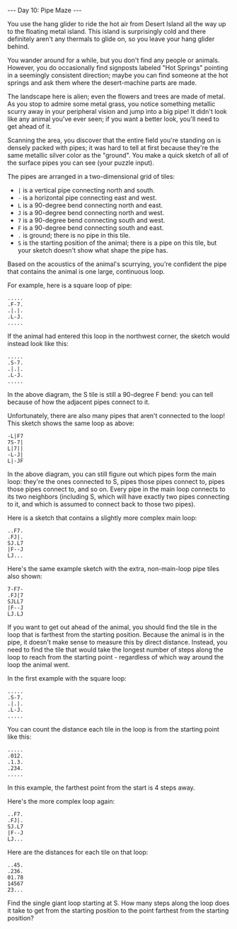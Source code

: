 --- Day 10: Pipe Maze ---

You use the hang glider to ride the hot air from Desert Island all the way up to the floating metal island. This island is surprisingly cold and there definitely aren't any thermals to glide on, so you leave your hang glider behind.

You wander around for a while, but you don't find any people or animals. However, you do occasionally find signposts labeled "Hot Springs" pointing in a seemingly consistent direction; maybe you can find someone at the hot springs and ask them where the desert-machine parts are made.

The landscape here is alien; even the flowers and trees are made of metal. As you stop to admire some metal grass, you notice something metallic scurry away in your peripheral vision and jump into a big pipe! It didn't look like any animal you've ever seen; if you want a better look, you'll need to get ahead of it.

Scanning the area, you discover that the entire field you're standing on is densely packed with pipes; it was hard to tell at first because they're the same metallic silver color as the "ground". You make a quick sketch of all of the surface pipes you can see (your puzzle input).

The pipes are arranged in a two-dimensional grid of tiles:

* `|` is a vertical pipe connecting north and south.
* `-` is a horizontal pipe connecting east and west.
* `L` is a 90-degree bend connecting north and east.
* `J` is a 90-degree bend connecting north and west.
* `7` is a 90-degree bend connecting south and west.
* `F` is a 90-degree bend connecting south and east.
* `.` is ground; there is no pipe in this tile.
* `S` is the starting position of the animal; there is a pipe on this tile, but your sketch doesn't show what shape the pipe has.

Based on the acoustics of the animal's scurrying, you're confident the pipe that contains the animal is one large, continuous loop.

For example, here is a square loop of pipe:
```
.....
.F-7.
.|.|.
.L-J.
.....
```
If the animal had entered this loop in the northwest corner, the sketch would instead look like this:
```
.....
.S-7.
.|.|.
.L-J.
.....
```
In the above diagram, the S tile is still a 90-degree F bend: you can tell because of how the adjacent pipes connect to it.

Unfortunately, there are also many pipes that aren't connected to the loop! This sketch shows the same loop as above:
```
-L|F7
7S-7|
L|7||
-L-J|
L|-JF
```
In the above diagram, you can still figure out which pipes form the main loop: they're the ones connected to S, pipes those pipes connect to, pipes those pipes connect to, and so on. Every pipe in the main loop connects to its two neighbors (including S, which will have exactly two pipes connecting to it, and which is assumed to connect back to those two pipes).

Here is a sketch that contains a slightly more complex main loop:
```
..F7.
.FJ|.
SJ.L7
|F--J
LJ...
```
Here's the same example sketch with the extra, non-main-loop pipe tiles also shown:
```
7-F7-
.FJ|7
SJLL7
|F--J
LJ.LJ
```
If you want to get out ahead of the animal, you should find the tile in the loop that is farthest from the starting position. Because the animal is in the pipe, it doesn't make sense to measure this by direct distance. Instead, you need to find the tile that would take the longest number of steps along the loop to reach from the starting point - regardless of which way around the loop the animal went.

In the first example with the square loop:
```
.....
.S-7.
.|.|.
.L-J.
.....
```
You can count the distance each tile in the loop is from the starting point like this:
```
.....
.012.
.1.3.
.234.
.....
```
In this example, the farthest point from the start is 4 steps away.

Here's the more complex loop again:
```
..F7.
.FJ|.
SJ.L7
|F--J
LJ...
```
Here are the distances for each tile on that loop:
```
..45.
.236.
01.78
14567
23...
```
Find the single giant loop starting at S. How many steps along the loop does it take to get from the starting position to the point farthest from the starting position?
```

